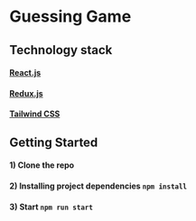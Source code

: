 # Guessing Game

## Technology stack

#### [React.js](https://react.dev/)

#### [Redux.js](https://redux.js.org/)

#### [Tailwind CSS](https://tailwindcss.com/)

## Getting Started

#### 1) Clone the repo

#### 2) Installing project dependencies `npm install`

#### 3) Start `npm run start`
